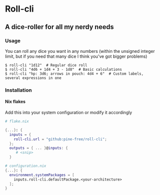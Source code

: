 # Roll-cli
## A dice-roller for all my nerdy needs

### Usage
You can roll any dice you want in any numbers (within the unsigned integer limit,
but if you need that many dice I think you've got bigger problems)
```console
$ roll-cli "1d12"  # Regular dice roll
$ roll-cli "4d6 + 1d4 + 3 - 1d8"  # Basic calculations 
$ roll-cli "hp: 3d6; arrows in pouch: 4d4 + 6"  # Custom labels, several expressions in one
```

### Installation

#### Nix flakes

Add this into your system configuration or modify it accordingly

```nix
# flake.nix

{...}: {
  inputs = {
    roll-cli.url = "github:pine-free/roll-cli";
  };
  outputs = { ... }@inputs: {
     # <snip>
  }
```

```nix
# configuration.nix
{...}: {
  environment.systemPackages = [
    inputs.roll-cli.defaultPackage.<your-architecture>
  ];
}
```
